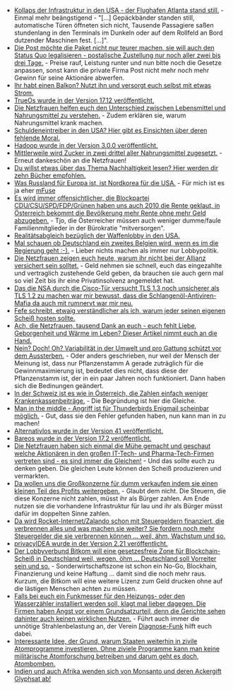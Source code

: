 * [Kollaps der Infrastruktur in den USA - der Flughafen Atlanta stand still.](https://www.heise.de/newsticker/meldung/Chaos-im-Flugverkehr-nach-Stromausfall-am-Flughafen-Atlanta-3920212.html) - Einmal mehr beängstigend - "[...] Gepäckbänder standen still, automatische Türen öffneten sich nicht, Tausende Passagiere saßen stundenlang in den Terminals im Dunkeln oder auf dem Rollfeld an Bord dutzender Maschinen fest. [...]".
* [Die Post möchte die Paket nicht nur teurer machen, sie will auch den Status Quo legalisieren - postalische Zustellung nur noch aller zwei bis drei Tage.](https://www.heise.de/newsticker/meldung/Post-in-einer-digitalisierten-Gesellschaft-Wenn-der-Postmann-seltener-klingelt-3920203.html) - Preise rauf, Leistung runter und nun bitte noch die Gesetze anpassen, sonst kann die private Firma Post nicht mehr noch mehr Gewinn für seine Aktionäre abwerfen.
* [Ihr habt einen Balkon? Nutzt ihn und versorgt euch selbst mit etwas Strom.](http://www.sonnenseite.com/de/energie/balkonkraftwerke-buergerrecht-statt-grauzone.html)
* [TrueOs wurde in der Version 17.12 veröffentlicht.](https://www.pro-linux.de/news/1/25444/trueos-1712-freigegeben.html)
* [Die Netzfrauen helfen euch den Unterschied zwischen Lebensmittel und Nahrungsmittel zu verstehen.](https://netzfrauen.org/2017/12/18/zusatzstoffe/) - Zudem erklären sie, warum Nahrungsmittel krank machen.
* [Schuldeneintreiber in den USA? Hier gibt es Einsichten über deren fehlende Moral.](https://blog.fefe.de/?ts=a4c97372)
* [Hadoop wurde in der Version 3.0.0 veröffentlicht.](https://www.pro-linux.de/news/1/25447/apache-hadoop-300-ver%C3%B6ffentlicht.html)
* [Mittlerweile wird Zucker in zwei drittel aller Nahrungsmittel zugesetzt.](https://netzfrauen.org/2017/12/18/sugar/) - Erneut dankeschön an die Netzfrauen!
* [Du willst etwas über das Thema Nachhaltigkeit lesen? Hier werden dir zehn Bücher empfohlen.](https://www.careelite.de/nachhaltigkeit-buecher/)
* [Was Russland für Europa ist, ist Nordkorea für die USA.](https://www.heise.de/newsticker/meldung/WannaCry-US-Regierung-beschuldigt-Nordkorea-3921444.html) - Für mich ist es ja eher [mFuse](https://duckduckgo.com/?q=%22mfuse+ist+schuld%22&ia=web)
* [Es wird immer offensichtlicher, die Blockpartei CDU/CSU/SPD/FDP/Grünen haben uns auch 2010 die Rente geklaut, in Österreich bekommt die Bevölkerung mehr Rente ohne mehr Geld abzugeben.](https://www.heise.de/tp/features/Warum-bekommen-Oesterreicher-fast-60-Prozent-mehr-Rente-3921398.html) - Tjo, die Österreicher müssen auch weniger dumme/faule Familienmitglieder in der Bürokratie "mitversorgen".
* [Realitätsabgleich bezüglich der Waffenlobby in den USA.](https://netzfrauen.org/2017/12/19/momsdemandaction/)
* [Mal schauen ob Deutschland ein zweites Belgien wird, wenn es im die Regierung geht :-).](http://www.neopresse.com/satire/wenn-niemand-regiert/) - Lieber nichts machen als immer nur Lobbypolitik.
* [Die Netzfrauen zeigen euch heute, warum ihr nicht bei der Allianz versichert sein solltet.](https://netzfrauen.org/2017/12/19/allianz/) - Geld nehmen sie schnell, euch das eingezahlte und vertraglich zustehende Geld geben, da brauchen sie auch gern mal so viel Zeit bis ihr eine Privatinsolvenz angemeldet hat.
* [Das die NSA durch die Cisco-Tür versucht TLS 1.3 noch unsicherer als TLS 1.2 zu machen war mir bewusst, dass die Schlangenöl-Antiviren-Mafia da auch mit rumnervt war mir neu.](https://www.golem.de/news/dual-ec-wie-cisco-avast-und-die-nsa-tls-1-3-behindern-1712-131758.html)
* [Fefe schreibt, etwaig verständlicher als ich, warum jeder seinen eigenen Scheiß hosten sollte.](https://blog.fefe.de/?ts=a4c7f7df)
* [Ach, die Netzfrauen, tausend Dank an euch - euch fehlt Liebe, Geborgenheit und Wärme im Leben? Dieser Artikel nimmt euch an die Hand.](https://netzfrauen.org/2017/12/19/love/)
* [Nein? Doch! Oh? Variabilität in der Umwelt und pro Gattung schützt vor dem Aussterben.](http://www.sonnenseite.com/de/zukunft/das-leben-am-rande-bereitet-die-pflanzen-auf-den-klimawandel-vor.html) - Oder anders geschrieben, nur weil der Mensch der Meinung ist, dass nur Pflanzenstamm A gerade zuträglich für die Gewinnmaximierung ist, bedeutet dies nicht, dass diese der Pflanzenstamm ist, der in ein paar Jahren noch funktioniert. Dann haben sich die Bedinungen geändert.
* [In der Schweiz ist es wie in Österreich, die Zahlen einfach weniger Krankenkassenbeiträge.](https://www.heise.de/tp/features/Warum-zahlen-Schweizer-oft-deutlich-weniger-fuer-ihre-Krankenversicherung-als-Deutsche-3923769.html) - Die Begründung ist hier die Gleiche.
* [Man in the middle - Angriff ist für Thunderbirds Enigmail scheinbar möglich.](https://blog.fefe.de/?ts=a4c7affc) - Gut, dass sie den Fehler gefunden haben, nun kann man in zu machen!
* [Alternativlos wurde in der Version 41 veröffentlicht.](https://blog.fefe.de/?ts=a4c4ed64)
* [Bareos wurde in der Version 17.2 veröffentlicht.](https://www.pro-linux.de/news/1/25453/bareos-172-mit-ndmp-protokoll.html)
* [Die Netzfrauen haben sich einmal die Mühe gemacht und geschaut welche Aktionären in den großen IT-Tech- und Pharma-Tech-Firmen vertreten sind - es sind immer die Gleichen!](https://netzfrauen.org/2017/12/20/net-neutrality/) - Und das sollte euch zu denken geben. Die gleichen Leute können den Scheiß produzieren und vermarkten.
* [Da wollen uns die Großkonzerne für dumm verkaufen indem sie einen kleinen Teil des Profits weitergeben.](https://www.heise.de/newsticker/meldung/AT-T-will-nach-US-Steuerreform-Milliarde-investieren-und-Boni-zahlen-3925070.html) - Glaubt dem nicht. Die Steuern, die diese Konzerne nicht zahlen, müsst ihr als Bürger zahlen. Am Ende nutzen sie die vorhandene Infrastruktur für lau und ihr als Bürger müsst dafür im doppelten Sinne zahlen.
* [Da wird Rocket-Internet/Zalando schon mit Steuergeldern finanziert, die verbrennen alles und was machen sie weiter? Sie fordern noch mehr Steuergelder die sie verbrennen können ... weil, ähm, Wachstum und so.](https://www.heise.de/newsticker/meldung/Rocket-Internet-Chef-Samwer-Muessen-drastisch-wachsen-3925099.html)
* [privacyIDEA wurde in der Version 2.21 veröffentlicht.](https://www.pro-linux.de/news/1/25459/privacyidea-221-erschienen.html)
* [Der Lobbyverbund Bitkom will eine gesetzesfreie Zone für Blockchain-Scheiß in Deutschland weil, wegen, öhm ... Deutschland soll Vorreiter sein und so.](https://www.heise.de/ix/meldung/Deutschland-soll-Vorreiter-bei-Blockchain-Finanzierung-werden-3925539.html) - Sonderwirtschaftszone ist schon ein No-Go, Blockhain, Finanzierung und keine Haftung ... damit sind die noch mehr raus. Kurzum, die Bitkom will eine weitere Lizenz zum Geld drucken ohne auf die lästigen Menschen achten zu müssen.
* [Falls bei euch ein Funkmesser für den Heizungs- oder den Wasserzähler installiert werden soll, klagt mal lieber dagegen. Die Firmen haben Angst vor einem Grundsatzurteil, denn die Gerichte sehen dahinter auch keinen wirklichen Nutzen.](https://blog.fefe.de/?ts=a4c20d2e) - Führt auch immer die unnötige Strahlenbelastung an, der Verein [Diagnose-Funk](https://www.diagnose-funk.org) hilft euch dabei.
* [Interessante Idee, der Grund, warum Staaten weiterhin in zivile Atomprogramme investieren. Ohne ziviele Programme kann man keine militärische Atomforschung betreiben und darum geht es doch, Atombomben.](https://blog.fefe.de/?ts=a4c23701)
* [Indien und auch Afrika wenden sich von Monsanto und deren Ackergift Glyphsat ab!](https://netzfrauen.org/2017/12/22/seeds/)
